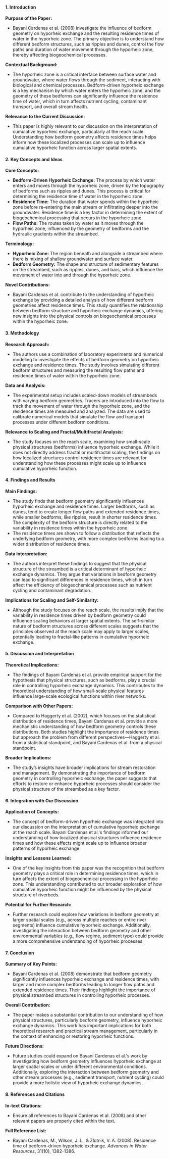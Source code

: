 #### 1. **Introduction**

**Purpose of the Paper:**

- Bayani Cardenas et al. (2008) investigate the influence of bedform geometry on hyporheic exchange and the resulting residence times of water in the hyporheic zone. The primary objective is to understand how different bedform structures, such as ripples and dunes, control the flow paths and duration of water movement through the hyporheic zone, thereby affecting biogeochemical processes.

**Contextual Background:**

- The hyporheic zone is a critical interface between surface water and groundwater, where water flows through the sediment, interacting with biological and chemical processes. Bedform-driven hyporheic exchange is a key mechanism by which water enters the hyporheic zone, and the geometry of these bedforms can significantly influence the residence time of water, which in turn affects nutrient cycling, contaminant transport, and overall stream health.

**Relevance to the Current Discussion:**

- This paper is highly relevant to our discussion on the interpretation of cumulative hyporheic exchange, particularly at the reach scale. Understanding how bedform geometry affects residence times helps inform how these localized processes can scale up to influence cumulative hyporheic function across larger spatial extents.

#### 2. **Key Concepts and Ideas**

**Core Concepts:**

- **Bedform-Driven Hyporheic Exchange:** The process by which water enters and moves through the hyporheic zone, driven by the topography of bedforms such as ripples and dunes. This process is critical for determining the residence time of water in the hyporheic zone.
- **Residence Time:** The duration that water spends within the hyporheic zone before re-entering the main stream or infiltrating deeper into the groundwater. Residence time is a key factor in determining the extent of biogeochemical processing that occurs in the hyporheic zone.
- **Flow Paths:** The routes taken by water as it moves through the hyporheic zone, influenced by the geometry of bedforms and the hydraulic gradients within the streambed.

**Terminology:**

- **Hyporheic Zone:** The region beneath and alongside a streambed where there is mixing of shallow groundwater and surface water.
- **Bedform Geometry:** The shape and structure of sedimentary features on the streambed, such as ripples, dunes, and bars, which influence the movement of water into and through the hyporheic zone.

**Novel Contributions:**

- Bayani Cardenas et al. contribute to the understanding of hyporheic exchange by providing a detailed analysis of how different bedform geometries affect residence times. This study quantifies the relationship between bedform structure and hyporheic exchange dynamics, offering new insights into the physical controls on biogeochemical processes within the hyporheic zone.

#### 3. **Methodology**

**Research Approach:**

- The authors use a combination of laboratory experiments and numerical modeling to investigate the effects of bedform geometry on hyporheic exchange and residence times. The study involves simulating different bedform structures and measuring the resulting flow paths and residence times of water within the hyporheic zone.

**Data and Analysis:**

- The experimental setup includes scaled-down models of streambeds with varying bedform geometries. Tracers are introduced into the flow to track the movement of water through the hyporheic zone, and the residence times are measured and analyzed. The data are used to calibrate numerical models that simulate the flow and transport processes under different bedform conditions.

**Relevance to Scaling and Fractal/Multifractal Analysis:**

- The study focuses on the reach scale, examining how small-scale physical structures (bedforms) influence hyporheic exchange. While it does not directly address fractal or multifractal scaling, the findings on how localized structures control residence times are relevant for understanding how these processes might scale up to influence cumulative hyporheic function.

#### 4. **Findings and Results**

**Main Findings:**

- The study finds that bedform geometry significantly influences hyporheic exchange and residence times. Larger bedforms, such as dunes, tend to create longer flow paths and extended residence times, while smaller bedforms, like ripples, result in shorter residence times. The complexity of the bedform structure is directly related to the variability in residence times within the hyporheic zone.
- The residence times are shown to follow a distribution that reflects the underlying bedform geometry, with more complex bedforms leading to a wider distribution of residence times.

**Data Interpretation:**

- The authors interpret these findings to suggest that the physical structure of the streambed is a critical determinant of hyporheic exchange dynamics. They argue that variations in bedform geometry can lead to significant differences in residence times, which in turn affect the efficiency of biogeochemical processes such as nutrient cycling and contaminant degradation.

**Implications for Scaling and Self-Similarity:**

- Although the study focuses on the reach scale, the results imply that the variability in residence times driven by bedform geometry could influence scaling behaviors at larger spatial extents. The self-similar nature of bedform structures across different scales suggests that the principles observed at the reach scale may apply to larger scales, potentially leading to fractal-like patterns in cumulative hyporheic exchange.

#### 5. **Discussion and Interpretation**

**Theoretical Implications:**

- The findings of Bayani Cardenas et al. provide empirical support for the hypothesis that physical structures, such as bedforms, play a crucial role in controlling hyporheic exchange dynamics. This contributes to the theoretical understanding of how small-scale physical features influence large-scale ecological functions within river networks.

**Comparison with Other Papers:**

- Compared to Haggerty et al. (2002), which focuses on the statistical distribution of residence times, Bayani Cardenas et al. provide a more mechanistic understanding of how bedform geometry controls these distributions. Both studies highlight the importance of residence times but approach the problem from different perspectives—Haggerty et al. from a statistical standpoint, and Bayani Cardenas et al. from a physical standpoint.

**Broader Implications:**

- The study’s insights have broader implications for stream restoration and management. By demonstrating the importance of bedform geometry in controlling hyporheic exchange, the paper suggests that efforts to restore or enhance hyporheic processes should consider the physical structure of the streambed as a key factor.

#### 6. **Integration with Our Discussion**

**Application of Concepts:**

- The concept of bedform-driven hyporheic exchange was integrated into our discussion on the interpretation of cumulative hyporheic exchange at the reach scale. Bayani Cardenas et al.'s findings informed our understanding of how localized physical structures influence residence times and how these effects might scale up to influence broader patterns of hyporheic exchange.

**Insights and Lessons Learned:**

- One of the key insights from this paper was the recognition that bedform geometry plays a critical role in determining residence times, which in turn affects the extent of biogeochemical processing in the hyporheic zone. This understanding contributed to our broader exploration of how cumulative hyporheic function might be influenced by the physical structure of riverbeds.

**Potential for Further Research:**

- Further research could explore how variations in bedform geometry at larger spatial scales (e.g., across multiple reaches or entire river segments) influence cumulative hyporheic exchange. Additionally, investigating the interaction between bedform geometry and other environmental variables (e.g., flow regime, sediment type) could provide a more comprehensive understanding of hyporheic processes.

#### 7. **Conclusion**

**Summary of Key Points:**

- Bayani Cardenas et al. (2008) demonstrate that bedform geometry significantly influences hyporheic exchange and residence times, with larger and more complex bedforms leading to longer flow paths and extended residence times. Their findings highlight the importance of physical streambed structures in controlling hyporheic processes.

**Overall Contribution:**

- The paper makes a substantial contribution to our understanding of how physical structures, particularly bedform geometry, influence hyporheic exchange dynamics. This work has important implications for both theoretical research and practical stream management, particularly in the context of enhancing or restoring hyporheic functions.

**Future Directions:**

- Future studies could expand on Bayani Cardenas et al.'s work by investigating how bedform geometry influences hyporheic exchange at larger spatial scales or under different environmental conditions. Additionally, exploring the interaction between bedform geometry and other stream processes (e.g., sediment transport, nutrient cycling) could provide a more holistic view of hyporheic exchange dynamics.

#### 8. **References and Citations**

**In-text Citations:**

- Ensure all references to Bayani Cardenas et al. (2008) and other relevant papers are properly cited within the text.

**Full Reference List:**

- Bayani Cardenas, M., Wilson, J. L., & Zlotnik, V. A. (2008). Residence time of bedform-driven hyporheic exchange. _Advances in Water Resources_, 31(10), 1382-1386.